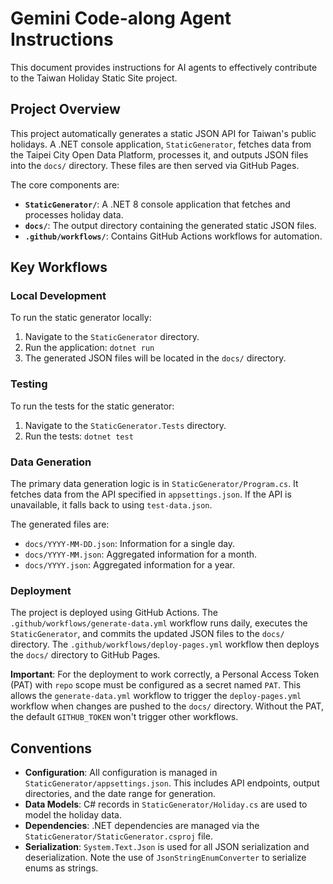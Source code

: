 # Gemini Code-along Agent Instructions

This document provides instructions for AI agents to effectively contribute to the Taiwan Holiday Static Site project.

## Project Overview

This project automatically generates a static JSON API for Taiwan's public holidays. A .NET console application, `StaticGenerator`, fetches data from the Taipei City Open Data Platform, processes it, and outputs JSON files into the `docs/` directory. These files are then served via GitHub Pages.

The core components are:
- **`StaticGenerator/`**: A .NET 8 console application that fetches and processes holiday data.
- **`docs/`**: The output directory containing the generated static JSON files.
- **`.github/workflows/`**: Contains GitHub Actions workflows for automation.

## Key Workflows

### Local Development

To run the static generator locally:
1. Navigate to the `StaticGenerator` directory.
2. Run the application: `dotnet run`
3. The generated JSON files will be located in the `docs/` directory.

### Testing

To run the tests for the static generator:
1. Navigate to the `StaticGenerator.Tests` directory.
2. Run the tests: `dotnet test`

### Data Generation

The primary data generation logic is in `StaticGenerator/Program.cs`. It fetches data from the API specified in `appsettings.json`. If the API is unavailable, it falls back to using `test-data.json`.

The generated files are:
- `docs/YYYY-MM-DD.json`: Information for a single day.
- `docs/YYYY-MM.json`: Aggregated information for a month.
- `docs/YYYY.json`: Aggregated information for a year.

### Deployment

The project is deployed using GitHub Actions. The `.github/workflows/generate-data.yml` workflow runs daily, executes the `StaticGenerator`, and commits the updated JSON files to the `docs/` directory. The `.github/workflows/deploy-pages.yml` workflow then deploys the `docs/` directory to GitHub Pages.

**Important**: For the deployment to work correctly, a Personal Access Token (PAT) with `repo` scope must be configured as a secret named `PAT`. This allows the `generate-data.yml` workflow to trigger the `deploy-pages.yml` workflow when changes are pushed to the `docs/` directory. Without the PAT, the default `GITHUB_TOKEN` won't trigger other workflows.

## Conventions

- **Configuration**: All configuration is managed in `StaticGenerator/appsettings.json`. This includes API endpoints, output directories, and the date range for generation.
- **Data Models**: C# records in `StaticGenerator/Holiday.cs` are used to model the holiday data.
- **Dependencies**: .NET dependencies are managed via the `StaticGenerator/StaticGenerator.csproj` file.
- **Serialization**: `System.Text.Json` is used for all JSON serialization and deserialization. Note the use of `JsonStringEnumConverter` to serialize enums as strings.
